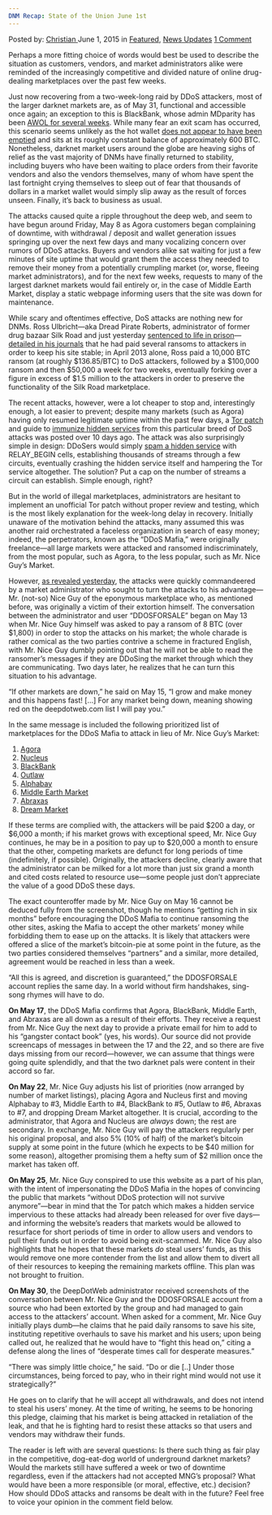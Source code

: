```yaml
---
DNM Recap: State of the Union June 1st
---
```

<article class="post-listing post-10523 post type-post status-publish format-standard has-post-thumbnail hentry category-deepdot-news category-news-updates tag-state tag-union">
    <div class="post-inner">
    <p class="post-meta">
    <span>Posted by: <a href="https://www.deepdotweb.com/author/christian/" title="">Christian </a></span>
    <span>June 1, 2015</span>
    <span>in <a href="https://www.deepdotweb.com/category/deepdot-news/" rel="category tag">Featured</a>, <a href="https://www.deepdotweb.com/category/news-updates/" rel="category tag">News Updates</a></span>
    <span><a href="https://www.deepdotweb.com/2015/06/01/state-of-the-union/#comments">1 Comment</a></span>
    </p>
    <div class="clear"></div>
    <div class="entry">
    <p>Perhaps a more fitting choice of words would best be used to describe the situation as customers, vendors, and market administrators alike were reminded of the increasingly competitive and divided nature of online drug-dealing marketplaces over the past few weeks.</p>
    <p>Just now recovering from a two-week-long raid by DDoS attackers, most of the larger darknet markets are, as of May 31, functional and accessible once again; an exception to this is BlackBank, whose admin MDparity has been <a href="http://www.deepdotweb.com/2015/05/25/did-the-2-largest-dark-net-market-blackbank-exit-scammed/">AWOL for several weeks</a>. While many fear an exit scam has occurred, this scenario seems unlikely as the hot wallet <a href="https://www.walletexplorer.com/wallet/BlackBankMarket">does not appear to have been emptied</a> and sits at its roughly constant balance of approximately 600 BTC. Nonetheless, darknet market users around the globe are heaving sighs of relief as the vast majority of DNMs have finally returned to stability, including buyers who have been waiting to place orders from their favorite vendors and also the vendors themselves, many of whom have spent the last fortnight crying themselves to sleep out of fear that thousands of dollars in a market wallet would simply slip away as the result of forces unseen. Finally, it’s back to business as usual.</p>
    <p>The attacks caused quite a ripple throughout the deep web, and seem to have begun around Friday, May 8 as Agora customers began complaining of downtime, with withdrawal / deposit and wallet generation issues springing up over the next few days and many vocalizing concern over rumors of DDoS attacks. Buyers and vendors alike sat waiting for just a few minutes of site uptime that would grant them the access they needed to remove their money from a potentially crumpling market (or, worse, fleeing market administrators), and for the next few weeks, requests to many of the largest darknet markets would fail entirely or, in the case of Middle Earth Market, display a static webpage informing users that the site was down for maintenance.</p>
    <p>While scary and oftentimes effective, DoS attacks are nothing new for DNMs. Ross Ulbricht—aka Dread Pirate Roberts, administrator of former drug bazaar Silk Road and just yesterday <a href="http://www.deepdotweb.com/2015/05/30/silk-road-admin-ross-ulbricht-dpr-sentenced-to-life-in-prison/">sentenced to life in prison</a>—<a href="http://antilop.cc/sr/exhibits/2015_03_31_unredacted_silkroad_log_file.pdf">detailed in his journals</a> that he had paid several ransoms to attackers in order to keep his site stable; in April 2013 alone, Ross paid a 10,000 BTC ransom (at roughly $136.85/BTC) to DoS attackers, followed by a $100,000 ransom and then $50,000 a week for two weeks, eventually forking over a figure in excess of $1.5 million to the attackers in order to preserve the functionality of the Silk Road marketplace.</p>
    <p>The recent attacks, however, were a lot cheaper to stop and, interestingly enough, a lot easier to prevent; despite many markets (such as Agora) having only resumed legitimate uptime within the past few days, a <a href="https://github.com/Yawning/tor">Tor patch</a> and guide to <a href="https://lists.torproject.org/pipermail/tor-dev/2015-May/008838.html">immunize hidden services</a> from this particular breed of DoS attacks was posted over 10 days ago. The attack was also surprisingly simple in design: DDoSers would simply <a href="https://trac.torproject.org/projects/tor/ticket/16052">spam a hidden service</a> with RELAY_BEGIN cells, establishing thousands of streams through a few circuits, eventually crashing the hidden service itself and hampering the Tor service altogether. The solution? Put a cap on the number of streams a circuit can establish. Simple enough, right?</p>
    <p>But in the world of illegal marketplaces, administrators are hesitant to implement an unofficial Tor patch without proper review and testing, which is the most likely explanation for the week-long delay in recovery. Initially unaware of the motivation behind the attacks, many assumed this was another raid orchestrated a faceless organization in search of easy money; indeed, the perpetrators, known as the “DDoS Mafia,” were originally freelance—all large markets were attacked and ransomed indiscriminately, from the most popular, such as Agora, to the less popular, such as Mr. Nice Guy’s Market.</p>
    <p>However, <a href="http://www.deepdotweb.com/2015/05/31/meet-the-market-admin-who-was-responsible-for-the-ddos-attacks/">as revealed yesterday</a>, the attacks were quickly commandeered by a market administrator who sought to turn the attacks to his advantage—Mr. (not-so) Nice Guy of the eponymous marketplace who, as mentioned before, was originally a victim of their extortion himself. The conversation between the administrator and user “DDOSFORSALE” began on May 13 when Mr. Nice Guy himself was asked to pay a ransom of 8 BTC (over $1,800) in order to stop the attacks on his market; the whole charade is rather comical as the two parties contrive a scheme in fractured English, with Mr. Nice Guy dumbly pointing out that he will not be able to read the ransomer’s messages if they are DDoSing the market through which they are communicating. Two days later, he realizes that he can turn this situation to his advantage.</p>
    <p>“If other markets are down,” he said on May 15, “I grow and make money and this happens fast! [&#8230;] For any market being down, meaning showing red on the deepdotweb.com list I will pay you.”</p>
    <p>In the same message is included the following prioritized list of marketplaces for the DDoS Mafia to attack in lieu of Mr. Nice Guy’s Market:</p>
    <ol>
    <li><a href="http://www.deepdotweb.com/marketplace-directory/listing/agora-market">Agora</a></li>
    <li><a href="http://www.deepdotweb.com/marketplace-directory/listing/nucleus-market">Nucleus</a></li>
    <li><a href="http://www.deepdotweb.com/marketplace-directory/listing/black-bank-bitcoin-market">BlackBank</a></li>
    <li><a href="http://www.deepdotweb.com/marketplace-directory/listing/outlaw-market">Outlaw</a></li>
    <li><a href="http://www.deepdotweb.com/marketplace-directory/listing/alphabay">Alphabay</a></li>
    <li><a href="http://www.deepdotweb.com/marketplace-directory/listing/middle-earth-marketplace">Middle Earth Market</a></li>
    <li><a href="http://www.deepdotweb.com/marketplace-directory/listing/abraxas-market">Abraxas</a></li>
    <li><a href="http://www.deepdotweb.com/marketplace-directory/listing/dream-market">Dream Market</a></li>
    </ol>
    <p>If these terms are complied with, the attackers will be paid $200 a day, or $6,000 a month; if his market grows with exceptional speed, Mr. Nice Guy continues, he may be in a position to pay up to $20,000 a month to ensure that the other, competing markets are defunct for long periods of time (indefinitely, if possible). Originally, the attackers decline, clearly aware that the administrator can be milked for a lot more than just six grand a month and cited costs related to resource use—some people just don’t appreciate the value of a good DDoS these days.</p>
    <p>The exact counteroffer made by Mr. Nice Guy on May 16 cannot be deduced fully from the screenshot, though he mentions “getting rich in six months” before encouraging the DDoS Mafia to continue ransoming the other sites, asking the Mafia to accept the other markets’ money while forbidding them to ease up on the attacks. It is likely that attackers were offered a slice of the market’s bitcoin-pie at some point in the future, as the two parties considered themselves “partners” and a similar, more detailed, agreement would be reached in less than a week.</p>
    <p>“All this is agreed, and discretion is guaranteed,” the DDOSFORSALE account replies the same day. In a world without firm handshakes, sing-song rhymes will have to do.</p>
    <p><strong>On May 17</strong>, the DDoS Mafia confirms that Agora, BlackBank, Middle Earth, and Abraxas are all down as a result of their efforts. They receive a request from Mr. Nice Guy the next day to provide a private email for him to add to his “gangster contact book” (yes, his words). Our source did not provide screencaps of messages in between the 17 and the 22, and so there are five days missing from our record—however, we can assume that things were going quite splendidly, and that the two darknet pals were content in their accord so far.</p>
    <p><strong>On May 22</strong>, Mr. Nice Guy adjusts his list of priorities (now arranged by number of market listings), placing Agora and Nucleus first and moving Alphabay to #3, Middle Earth to #4, BlackBank to #5, Outlaw to #6, Abraxas to #7, and dropping Dream Market altogether. It is crucial, according to the administrator, that Agora and Nucleus are <em>always</em> down; the rest are secondary. In exchange, Mr. Nice Guy will pay the attackers regularly per his original proposal, and also 5% (10% of half) of the market’s bitcoin supply at some point in the future (which he expects to be $40 million for some reason), altogether promising them a hefty sum of $2 million once the market has taken off.</p>
    <p><strong>On May 25</strong>, Mr. Nice Guy conspired to use this website as a part of his plan, with the intent of impersonating the DDoS Mafia in the hopes of convincing the public that markets “without DDoS protection will not survive anymore”—bear in mind that the Tor patch which makes a hidden service impervious to these attacks had already been released for over five days—and informing the website’s readers that markets would be allowed to resurface for short periods of time in order to allow users and vendors to pull their funds out in order to avoid being exit-scammed. Mr. Nice Guy also highlights that he hopes that these markets <em>do</em> steal users’ funds, as this would remove one more contender from the list and allow them to divert all of their resources to keeping the remaining markets offline. This plan was not brought to fruition.</p>
    <p><strong>On May 30</strong>, the DeepDotWeb administrator received screenshots of the conversation between Mr. Nice Guy and the DDOSFORSALE account from a source who had been extorted by the group and had managed to gain access to the attackers’ account. When asked for a comment, Mr. Nice Guy initially plays dumb—he claims that he paid daily ransoms to save his site, instituting repetitive overhauls to save his market and his users; upon being called out, he realized that he would have to “fight this head on,” citing a defense along the lines of “desperate times call for desperate measures.”</p>
    <p>“There was simply little choice,” he said. “Do or die [..] Under those circumstances, being forced to pay, who in their right mind would not use it strategically?”</p>
    <p>He goes on to clarify that he will accept all withdrawals, and does not intend to steal his users’ money. At the time of writing, he seems to be honoring this pledge, claiming that his market is being attacked in retaliation of the leak, and that he is fighting hard to resist these attacks so that users and vendors may withdraw their funds.</p>
    <p>The reader is left with are several questions: Is there such thing as fair play in the competitive, dog-eat-dog world of underground darknet markets? Would the markets still have suffered a week or two of downtime regardless, even if the attackers had not accepted MNG’s proposal? What would have been a more responsible (or moral, effective, etc.) decision? How should DDoS attacks and ransoms be dealt with in the future? Feel free to voice your opinion in the comment field below.</p>
    </div>
    <span style="display:none"><a href="https://www.deepdotweb.com/tag/state/" rel="tag">state</a> <a href="https://www.deepdotweb.com/tag/union/" rel="tag">union</a></span> <span style="display:none" class="updated">2015-06-01</span>
    <div style="display:none" class="vcard author" itemprop="author" itemscope itemtype="http://schema.org/Person"><strong class="fn" itemprop="name"><a href="https://www.deepdotweb.com/author/christian/" title="Posts by Christian" rel="author">Christian</a></strong></div>
    </div>
</article>

